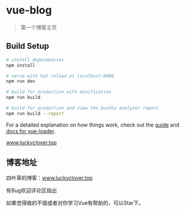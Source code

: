# vue-blog

> 第一个博客主页

## Build Setup

``` bash
# install dependencies
npm install

# serve with hot reload at localhost:8080
npm run dev

# build for production with minification
npm run build

# build for production and view the bundle analyzer report
npm run build --report
```

For a detailed explanation on how things work, check out the [guide](http://vuejs-templates.github.io/webpack/) and [docs for vue-loader](http://vuejs.github.io/vue-loader).





www.luckyclover.top

## 博客地址

四叶草的博客：www.luckyclover.top

有Bug欢迎评论区指出

如果觉得做的不错或者对你学习Vue有帮助的，可以Star下。
